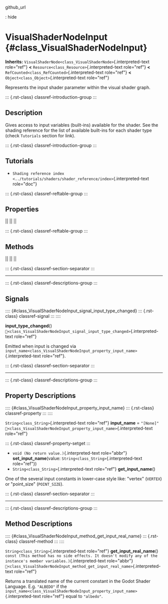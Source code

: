 github_url

:   hide

# VisualShaderNodeInput {#class_VisualShaderNodeInput}

**Inherits:**
`VisualShaderNode<class_VisualShaderNode>`{.interpreted-text role="ref"}
**\<** `Resource<class_Resource>`{.interpreted-text role="ref"} **\<**
`RefCounted<class_RefCounted>`{.interpreted-text role="ref"} **\<**
`Object<class_Object>`{.interpreted-text role="ref"}

Represents the input shader parameter within the visual shader graph.

::: {.rst-class}
classref-introduction-group
:::

## Description

Gives access to input variables (built-ins) available for the shader.
See the shading reference for the list of available built-ins for each
shader type (check `Tutorials` section for link).

::: {.rst-class}
classref-introduction-group
:::

## Tutorials

- `Shading reference index <../tutorials/shaders/shader_reference/index>`{.interpreted-text
  role="doc"}

::: {.rst-class}
classref-reftable-group
:::

## Properties

||
||
||

::: {.rst-class}
classref-reftable-group
:::

## Methods

||
||
||

::: {.rst-class}
classref-section-separator
:::

------------------------------------------------------------------------

::: {.rst-class}
classref-descriptions-group
:::

## Signals

:::: {#class_VisualShaderNodeInput_signal_input_type_changed}
::: {.rst-class}
classref-signal
:::
::::

**input_type_changed**()
`🔗<class_VisualShaderNodeInput_signal_input_type_changed>`{.interpreted-text
role="ref"}

Emitted when input is changed via
`input_name<class_VisualShaderNodeInput_property_input_name>`{.interpreted-text
role="ref"}.

::: {.rst-class}
classref-section-separator
:::

------------------------------------------------------------------------

::: {.rst-class}
classref-descriptions-group
:::

## Property Descriptions

:::: {#class_VisualShaderNodeInput_property_input_name}
::: {.rst-class}
classref-property
:::
::::

`String<class_String>`{.interpreted-text role="ref"} **input_name** =
`"[None]"`
`🔗<class_VisualShaderNodeInput_property_input_name>`{.interpreted-text
role="ref"}

::: {.rst-class}
classref-property-setget
:::

- `void (No return value.)`{.interpreted-text role="abbr"}
  **set_input_name**(value: `String<class_String>`{.interpreted-text
  role="ref"})
- `String<class_String>`{.interpreted-text role="ref"}
  **get_input_name**()

One of the several input constants in lower-case style like: \"vertex\"
(`VERTEX`) or \"point_size\" (`POINT_SIZE`).

::: {.rst-class}
classref-section-separator
:::

------------------------------------------------------------------------

::: {.rst-class}
classref-descriptions-group
:::

## Method Descriptions

:::: {#class_VisualShaderNodeInput_method_get_input_real_name}
::: {.rst-class}
classref-method
:::
::::

`String<class_String>`{.interpreted-text role="ref"}
**get_input_real_name**()
`const (This method has no side effects. It doesn't modify any of the instance's member variables.)`{.interpreted-text
role="abbr"}
`🔗<class_VisualShaderNodeInput_method_get_input_real_name>`{.interpreted-text
role="ref"}

Returns a translated name of the current constant in the Godot Shader
Language. E.g. `"ALBEDO"` if the
`input_name<class_VisualShaderNodeInput_property_input_name>`{.interpreted-text
role="ref"} equal to `"albedo"`.

